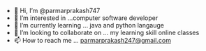 - 👋 Hi, I’m @parmarprakash747
- 👀 I’m interested in ...computer software developer
- 🌱 I’m currently learning ... java and python langauge
- 💞️ I’m looking to collaborate on ... my learning skill online classes
- 📫 How to reach me ... parmarprakash247@gmail.com

<!---
parmarprakash747/parmarprakash747 is a ✨ special ✨ repository because its `README.md` (this file) appears on your GitHub profile.
You can click the Preview link to take a look at your changes.
--->
